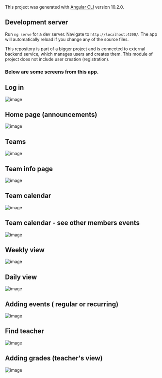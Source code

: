 
This project was generated with [Angular CLI](https://github.com/angular/angular-cli) version 10.2.0.

## Development server

Run `ng serve` for a dev server. Navigate to `http://localhost:4200/`. The app will automatically reload if you change any of the source files.

This repository is part of a bigger project and is connected to external backend service, which manages users and creates them. This module of project does not include user creation (registration).

### Below are some screens from this app.

## Log in 

![image](https://user-images.githubusercontent.com/48332322/113206007-36011d80-926f-11eb-982d-042d3c69b35b.png)


## Home page (announcements)

![image](https://user-images.githubusercontent.com/48332322/113205960-24b81100-926f-11eb-9afe-4b6c4b5857e9.png)


## Teams 

![image](https://user-images.githubusercontent.com/48332322/113205892-0fdb7d80-926f-11eb-9850-afc11b8e5415.png)

## Team info page 

![image](https://user-images.githubusercontent.com/48332322/113205802-f9cdbd00-926e-11eb-80ac-b2aea1dd1188.png)


## Team calendar

![image](https://user-images.githubusercontent.com/48332322/113205333-7744fd80-926e-11eb-8563-f68beb580bc3.png)

## Team calendar - see other members events 

![image](https://user-images.githubusercontent.com/48332322/113205491-a196bb00-926e-11eb-9ddd-087bb2c8c9e6.png)

## Weekly view 

![image](https://user-images.githubusercontent.com/48332322/113205551-b410f480-926e-11eb-8920-33cf718a5395.png)

## Daily view

![image](https://user-images.githubusercontent.com/48332322/113205655-d276f000-926e-11eb-811d-0b67b93731b1.png)


## Adding events ( regular or recurring)

![image](https://user-images.githubusercontent.com/48332322/113206607-f4bd3d80-926f-11eb-802f-f4f2f66a595a.png)




## Find teacher

![image](https://user-images.githubusercontent.com/48332322/113206209-7791c880-926f-11eb-841a-d72d7dfac477.png)

## Adding grades (teacher's view)

![image](https://user-images.githubusercontent.com/48332322/113206451-c4759f00-926f-11eb-8391-ccf86b7c3c6b.png)
